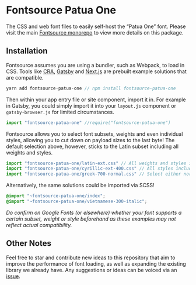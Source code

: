 # Fontsource Patua One

The CSS and web font files to easily self-host the “Patua One” font. Please visit the main [Fontsource monorepo](https://github.com/DecliningLotus/fontsource) to view more details on this package.

## Installation

Fontsource assumes you are using a bundler, such as Webpack, to load in CSS. Tools like [CRA](https://create-react-app.dev/), [Gatsby](https://www.gatsbyjs.org/) and [Next.js](https://nextjs.org/) are prebuilt example solutions that are compatible.

```javascript
yarn add fontsource-patua-one // npm install fontsource-patua-one
```

Then within your app entry file or site component, import it in. For example in Gatsby, you could simply import it into your `layout.js` component or `gatsby-browser.js` for limited circumstances.

```javascript
import "fontsource-patua-one" //require("fontsource-patua-one")
```

Fontsource allows you to select font subsets, weights and even individual styles, allowing you to cut down on payload sizes to the last byte! The default selection above, however, sticks to the Latin subset including all weights and styles.

```javascript
import "fontsource-patua-one/latin-ext.css" // All weights and styles included.
import "fontsource-patua-one/cyrillic-ext-400.css" // All styles included.
import "fontsource-patua-one/greek-700-normal.css" // Select either normal or italic.
```

Alternatively, the same solutions could be imported via SCSS!

```scss
@import "~fontsource-patua-one/index";
@import "~fontsource-patua-one/vietnamese-300-italic";
```

_Do confirm on Google Fonts (or elsewhere) whether your font supports a certain subset, weight or style beforehand as these examples may not reflect actual compatibility._

## Other Notes

Feel free to star and contribute new ideas to this repository that aim to improve the performance of font loading, as well as expanding the existing library we already have. Any suggestions or ideas can be voiced via an [issue](https://github.com/DecliningLotus/fontsource/issues).
